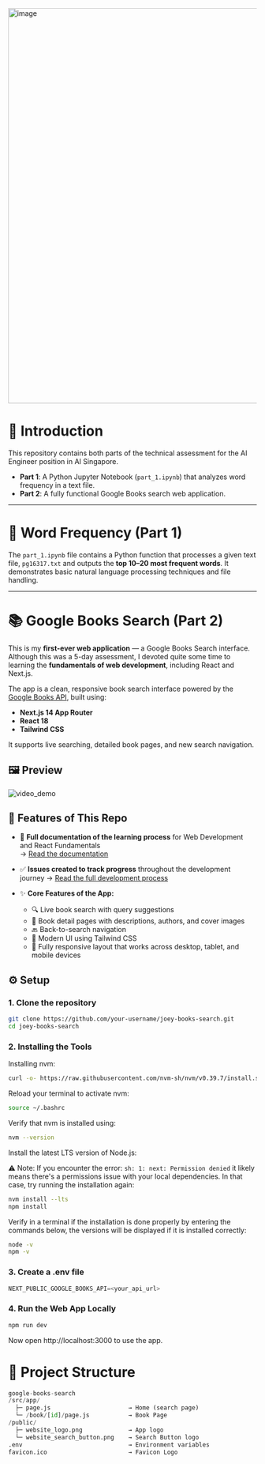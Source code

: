 <img src="https://github.com/user-attachments/assets/d93639b8-04a0-45f7-b002-60d72a65bd48" alt="image" width="800"/>

# 📂 Introduction

This repository contains both parts of the technical assessment for the AI Engineer position in AI Singapore.

- **Part 1**: A Python Jupyter Notebook (`part_1.ipynb`) that analyzes word frequency in a text file.
- **Part 2**: A fully functional Google Books search web application.

---

# 📘 Word Frequency (Part 1)

The `part_1.ipynb` file contains a Python function that processes a given text file, `pg16317.txt` and outputs the **top 10–20 most frequent words**. It demonstrates basic natural language processing techniques and file handling.

---

# 📚 Google Books Search (Part 2)

This is my **first-ever web application** — a Google Books Search interface. Although this was a 5-day assessment, I devoted quite some time to learning the **fundamentals of web development**, including React and Next.js.

The app is a clean, responsive book search interface powered by the [Google Books API](https://developers.google.com/books), built using:

- **Next.js 14 App Router**
- **React 18**
- **Tailwind CSS**

It supports live searching, detailed book pages, and new search navigation.

## 🖼️ Preview
![video_demo](https://github.com/user-attachments/assets/7de9fd76-c1ff-45b4-b548-d0f8a147a294)

## 🚀 Features of This Repo

- 📘 **Full documentation of the learning process** for Web Development and React Fundamentals  
  → [Read the documentation](https://github.com/KrispyNoodles/google-books-search/wiki/Documentation-on-Learning-Process)

- ✅ **Issues created to track progress** throughout the development journey
  → [Read the full development process](https://github.com/KrispyNoodles/google-books-search/issues/1)
- ✨ **Core Features of the App:**
  - 🔍 Live book search with query suggestions
  - 📘 Book detail pages with descriptions, authors, and cover images
  - 🔙 Back-to-search navigation
  - 💅 Modern UI using Tailwind CSS
  - 📱 Fully responsive layout that works across desktop, tablet, and mobile devices

## ⚙️ Setup

### 1. Clone the repository

``` bash
git clone https://github.com/your-username/joey-books-search.git
cd joey-books-search
```

### 2. Installing the Tools

Installing nvm:

```bash
curl -o- https://raw.githubusercontent.com/nvm-sh/nvm/v0.39.7/install.sh | bash
```

Reload your terminal to activate nvm:
```bash
source ~/.bashrc
```

Verify that nvm is installed using: 
```bash
nvm --version
```

Install the latest LTS version of Node.js:

⚠️ Note: If you encounter the error:
``sh: 1: next: Permission denied``
it likely means there's a permissions issue with your local dependencies. In that case, try running the installation again:

```bash
nvm install --lts
npm install
```

Verify in a terminal if the installation is done properly by entering the commands below, the versions will be displayed if it is installed correctly:

```bash
node -v
npm -v
```

### 3. Create a .env file

```python
NEXT_PUBLIC_GOOGLE_BOOKS_API=<your_api_url>
```

### 4. Run the Web App Locally

```bash
npm run dev
```

Now open http://localhost:3000 to use the app.


# 📁 Project Structure
``` Python
google-books-search
/src/app/
  ├─ page.js                      → Home (search page)
  └─ /book/[id]/page.js           → Book Page
/public/
  ├─ website_logo.png             → App logo
  └─ website_search_button.png    → Search Button logo
.env                              → Environment variables
favicon.ico                       → Favicon Logo
```
